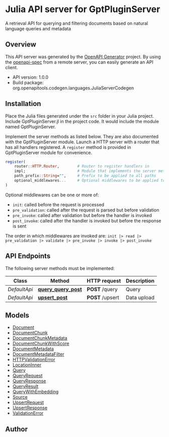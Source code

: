 # Julia API server for GptPluginServer

A retrieval API for querying and filtering documents based on natural language queries and metadata

## Overview
This API server was generated by the [OpenAPI Generator](https://openapi-generator.tech) project.  By using the [openapi-spec](https://openapis.org) from a remote server, you can easily generate an API client.

- API version: 1.0.0
- Build package: org.openapitools.codegen.languages.JuliaServerCodegen


## Installation
Place the Julia files generated under the `src` folder in your Julia project. Include GptPluginServer.jl in the project code.
It would include the module named GptPluginServer.

Implement the server methods as listed below. They are also documented with the GptPluginServer module.
Launch a HTTP server with a router that has all handlers registered. A `register` method is provided in GptPluginServer module for convenience.

```julia
register(
    router::HTTP.Router,        # Router to register handlers in
    impl;                       # Module that implements the server methods
    path_prefix::String="",     # Prefix to be applied to all paths
    optional_middlewares...     # Optional middlewares to be applied to all handlers
)
```

Optional middlewares can be one or more of:
- `init`: called before the request is processed
- `pre_validation`: called after the request is parsed but before validation
- `pre_invoke`: called after validation but before the handler is invoked
- `post_invoke`: called after the handler is invoked but before the response is sent

The order in which middlewares are invoked are:
`init |> read |> pre_validation |> validate |> pre_invoke |> invoke |> post_invoke`


## API Endpoints

The following server methods must be implemented:

Class | Method | HTTP request | Description
------------ | ------------- | ------------- | -------------
*DefaultApi* | [**query_query_post**](docs/DefaultApi.md#query_query_post) | **POST** /query | Query
*DefaultApi* | [**upsert_post**](docs/DefaultApi.md#upsert_post) | **POST** /upsert | Data upload



## Models

 - [Document](docs/Document.md)
 - [DocumentChunk](docs/DocumentChunk.md)
 - [DocumentChunkMetadata](docs/DocumentChunkMetadata.md)
 - [DocumentChunkWithScore](docs/DocumentChunkWithScore.md)
 - [DocumentMetadata](docs/DocumentMetadata.md)
 - [DocumentMetadataFilter](docs/DocumentMetadataFilter.md)
 - [HTTPValidationError](docs/HTTPValidationError.md)
 - [LocationInner](docs/LocationInner.md)
 - [Query](docs/Query.md)
 - [QueryRequest](docs/QueryRequest.md)
 - [QueryResponse](docs/QueryResponse.md)
 - [QueryResult](docs/QueryResult.md)
 - [QueryWithEmbedding](docs/QueryWithEmbedding.md)
 - [Source](docs/Source.md)
 - [UpsertRequest](docs/UpsertRequest.md)
 - [UpsertResponse](docs/UpsertResponse.md)
 - [ValidationError](docs/ValidationError.md)



## Author



